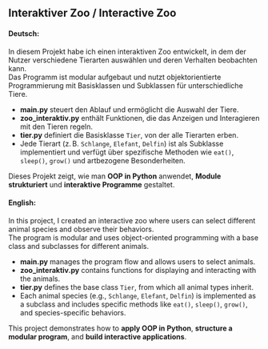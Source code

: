 ## Interaktiver Zoo / Interactive Zoo

#### **Deutsch:**  

In diesem Projekt habe ich einen interaktiven Zoo entwickelt, in dem der Nutzer verschiedene Tierarten auswählen und deren Verhalten beobachten kann.  
Das Programm ist modular aufgebaut und nutzt objektorientierte Programmierung mit Basisklassen und Subklassen für unterschiedliche Tiere.  

- **main.py** steuert den Ablauf und ermöglicht die Auswahl der Tiere.  
- **zoo_interaktiv.py** enthält Funktionen, die das Anzeigen und Interagieren mit den Tieren regeln.  
- **tier.py** definiert die Basisklasse `Tier`, von der alle Tierarten erben.  
- Jede Tierart (z. B. `Schlange`, `Elefant`, `Delfin`) ist als Subklasse implementiert und verfügt über spezifische Methoden wie `eat()`, `sleep()`, `grow()` und artbezogene Besonderheiten.  

Dieses Projekt zeigt, wie man **OOP in Python** anwendet, **Module strukturiert** und **interaktive Programme** gestaltet.

#### **English:**  

In this project, I created an interactive zoo where users can select different animal species and observe their behaviors.  
The program is modular and uses object-oriented programming with a base class and subclasses for different animals.  

- **main.py** manages the program flow and allows users to select animals.  
- **zoo_interaktiv.py** contains functions for displaying and interacting with the animals.  
- **tier.py** defines the base class `Tier`, from which all animal types inherit.  
- Each animal species (e.g., `Schlange`, `Elefant`, `Delfin`) is implemented as a subclass and includes specific methods like `eat()`, `sleep()`, `grow()`, and species-specific behaviors.  

This project demonstrates how to **apply OOP in Python**, **structure a modular program**, and **build interactive applications**.
